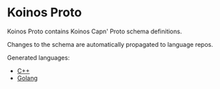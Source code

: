 # Koinos Proto

Koinos Proto contains Koinos Capn' Proto schema definitions.

Changes to the schema are automatically propagated to language repos.

Generated languages:

- [C++](https://github.com/koinos/koinos-proto-cpp)
- [Golang](https://github.com/koinos/koinos-proto-golang)
